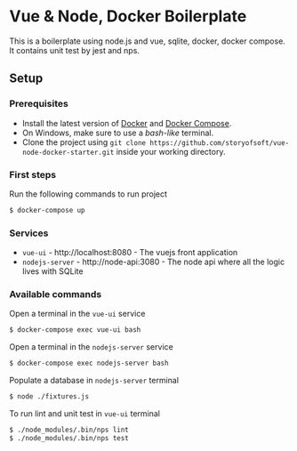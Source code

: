 # Vue & Node, Docker Boilerplate

This is a boilerplate using node.js and vue, sqlite, docker, docker compose.
It contains unit test by jest and nps.

## Setup

### Prerequisites

- Install the latest version of [Docker](https://docs.docker.com/install/) and [Docker Compose](https://docs.docker.com/compose/install/).
- On Windows, make sure to use a *bash-like* terminal.
- Clone the project using `git clone https://github.com/storyofsoft/vue-node-docker-starter.git` inside
your working directory.

### First steps

Run the following commands to run project

```bash
$ docker-compose up
```

### Services

* `vue-ui` - http://localhost:8080 - The vuejs front application
* `nodejs-server` - http://node-api:3080 - The node api where all the logic lives with SQLite

### Available commands

Open a terminal in the `vue-ui` service
```bash
$ docker-compose exec vue-ui bash
```

Open a terminal in the `nodejs-server` service
```bash
$ docker-compose exec nodejs-server bash
```

Populate a database in `nodejs-server` terminal
```bash
$ node ./fixtures.js
```

To run lint and unit test in `vue-ui` terminal
```bash
$ ./node_modules/.bin/nps lint
$ ./node_modules/.bin/nps test
```